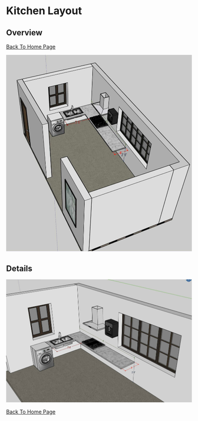 
# Kitchen Layout

## Overview
[Back To Home Page](../)

![Kitchen](Kitchen.jpg)



## Details
![Details](KitchenDetails.jpg)


[Back To Home Page](../)

